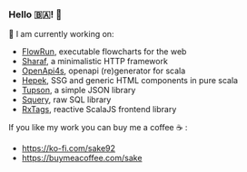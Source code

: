 ### Hello :bosnia_herzegovina:! 👋

:hammer: I am currently working on:
  - [FlowRun](https://flowrun.io/), executable flowcharts for the web
  - [Sharaf](https://github.com/sake92/sharaf), a minimalistic HTTP framework
  - [OpenApi4s](https://github.com/sake92/openapi4s), openapi (re)generator for scala
  - [Hepek](https://github.com/sake92/hepek), SSG and generic HTML components in pure scala
  - [Tupson](https://sake92.github.io/tupson), a simple JSON library
  - [Squery](https://sake92.github.io/squery), raw SQL library
  - [RxTags](https://github.com/sake92/RxTags), reactive ScalaJS frontend library

If you like my work you can buy me a coffee ☕ :  
- https://ko-fi.com/sake92
- https://buymeacoffee.com/sake
